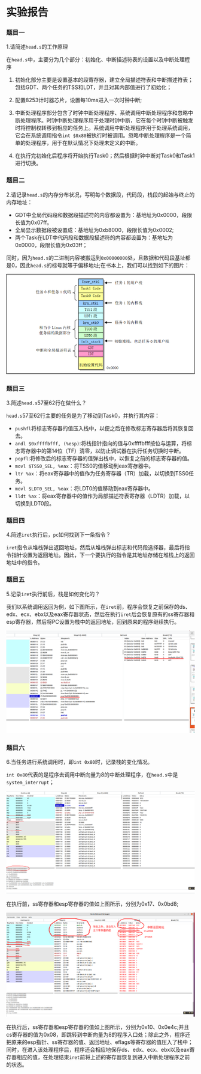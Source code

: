 # 实验报告

### 题目一
1.请简述`head.s`的工作原理

在`head.s`中，主要分为几个部分：初始化、中断描述符表的设置以及中断处理程序

1. 初始化部分主要是设置基本的段寄存器，建立全局描述符表和中断描述符表；包括GDT、两个任务的TSS和LDT，并且对其内部值进行了初始化；

2. 配置8253计时器芯片，设置每10ms进入一次时钟中断;

3. 中断处理程序部分包含了时钟中断处理程序、系统调用中断处理程序和忽略中断处理程序。时钟中断处理程序用于处理时钟中断，它在每个时钟中断被触发时将控制权转移到相应的任务上。系统调用中断处理程序用于处理系统调用，它会在系统调用指令`int $0x80`被执行时被调用。忽略中断处理程序是一个简单的处理程序，用于在默认情况下处理未定义的中断。

4. 在执行完初始化后程序将开始执行Task0；然后根据时钟中断对Task0和Task1进行切换。

### 题目二
2.请记录`head.s`的内存分布状况，写明每个数据段，代码段，栈段的起始与终止的内存地址：
- GDT中全局代码段和数据段描述符的内容都设置为：基地址为0x0000，段限长值为0x07ff。
- 全局显示数据段被设置成：基地址为0xb8000，段限长值为0x0002;
- 两个Task在LDT中代码段和数据段描述符的内容都设置为：基地址为0x0000，段限长值为0x03ff；

同时，因为`head.s`的二进制内容被搬运到`0x00000000`处，且数据和代码段基址都是0，因此`head.s`的标号就等于偏移地址;在书本上，我们可以找到如下的图片：

![img](./images/5.png)

### 题目三
3.简述`head.s`57至62行在做什么？

`head.s`57至62行主要的任务是为了移动到Task0，并执行其内容：
- `pushfl`将标志寄存器的值压入栈中，以便之后在修改标志寄存器后将其恢复回去。
- `andl $0xffffbfff, (%esp)`:将栈指针指向的值与0xffffbfff按位与运算，将标志寄存器中的第14位（TF）清零，以防止调试器在执行任务切换时中断。
- `popfl`:将修改后的标志寄存器的值弹出栈中，以恢复之前的标志寄存器的值。
- `movl $TSS0_SEL, %eax`：将TSS0的值移动到eax寄存器中。
- `ltr %ax`：将eax寄存器中的值作为任务寄存器（TR）加载，以切换到TSS0任务。
- `movl $LDT0_SEL, %eax`：将LDT0的值移动到eax寄存器中。
- `lldt %ax`：将eax寄存器中的值作为局部描述符表寄存器（LDTR）加载，以切换到LDT0段。


### 题目四
4.简述`iret`执行后，`pc`如何找到下一条指令？

`iret`指令从堆栈弹出返回地址，然后从堆栈弹出标志和代码段选择器，最后将指令指针设置为返回地址。因此，下一个要执行的指令是其地址存储在堆栈上的返回地址中的指令。

### 题目五
5.记录`iret`执行前后，栈是如何变化的？

我们以系统调用返回为例，如下图所示，在`iret`前，程序会恢复之前保存的ds、edx、ecx、ebx以及eax寄存器状态，然后在执行`iret`后会恢复原有的ss寄存器和esp寄存器，然后将PC设置为栈中的返回地址，回到原来的程序继续执行。

![img](./images/1.png)

### 题目六
6.当任务进行系统调用时，即`int 0x80`时，记录栈的变化情况。

`int 0x80`代表的是程序去调用中断向量为8的中断处理程序，在`head.s`中是`system_interrupt`；

![img](./images/2.png)

在执行前，ss寄存器和esp寄存器的值如上图所示，分别为0x17、0x0bd8;

![img](./images/3.png)

在执行后，ss寄存器和esp寄存器的值如上图所示，分别为0x10、0x0e4c;并且cs寄存器的值为0x08，即跳转到中断向量为8的程序入口处；除此之外，程序还把原来的esp指针、ss寄存器的值、返回地址、eflags等寄存器的值压入了栈中；同时，在进入该处理程序后，程序还会相应地保存ds、edx、ecx、ebx以及eax寄存器相应的值，在处理结束`iret`前将上述的寄存器恢复到进入中断处理程序之前的状态。
